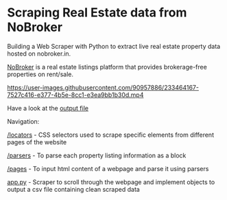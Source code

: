 # Scraping Real Estate data from NoBroker
Building a Web Scraper with Python to extract live real estate property data hosted on nobroker.in.

[NoBroker](https://www.nobroker.in/) is a real estate listings platform that provides brokerage-free properties on rent/sale.

https://user-images.githubusercontent.com/90957886/233464167-7527c416-e377-4b5e-8cc1-e3ea9bb1b30d.mp4

Have a look at the [output file](csv_datasets/Gurugram_3bhk_AP_46K_6.5km_03_08.csv)

Navigation:

[/locators](https://github.com/prakhargumber/Scraping_NoBroker/tree/main/locators) - CSS selectors used to scrape specific elements from different pages of the website

[/parsers](https://github.com/prakhargumber/Scraping_NoBroker/tree/main/pages) - To parse each property listing information as a block

[/pages](https://github.com/prakhargumber/Scraping_NoBroker/tree/main/pages) - To input html content of a webpage and parse it using parsers

[app.py](https://github.com/prakhargumber/Scraping_NoBroker/blob/main/app.py) - Scraper to scroll through the webpage and implement objects to output a csv file containing clean scraped data
